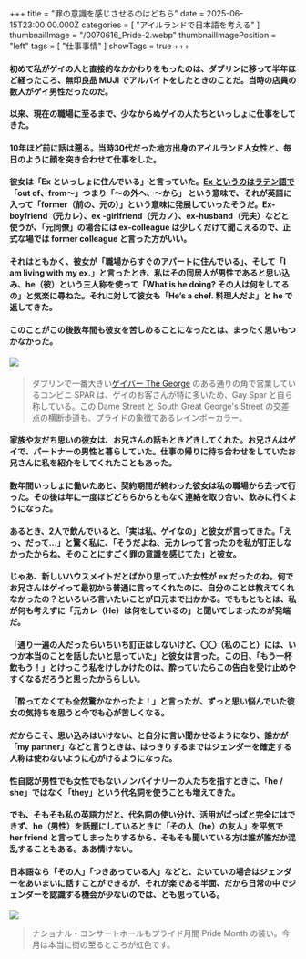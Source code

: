 +++
title = "罪の意識を感じさせるのはどちら"
date = 2025-06-15T23:00:00.000Z
categories = [ "アイルランドで日本語を考える" ]
thumbnailImage = "/0070616_Pride-2.webp"
thumbnailImagePosition = "left"
tags = [ "仕事事情" ]
showTags = true
+++

#### 初めて私がゲイの人と直接的なかかわりをもったのは、ダブリンに移って半年ほど経ったころ、無印良品 MUJI でアルバイトをしたときのことだ。当時の店員の数人がゲイ男性だったのだ。

<!--more-->

#### 以来、現在の職場に至るまで、少なからぬゲイの人たちといっしょに仕事をしてきた。

#### 10年ほど前に話は遡る。当時30代だった地方出身のアイルランド人女性と、毎日のように顔を突き合わせて仕事をした。

#### 彼女は「Ex といっしょに住んでいる」と言っていた。[Ex というのはラテン語で](https://gogen-ejd.info/ex-1/)「out of、from～」つまり「～の外へ、～から」 という意味で、それが英語に入って「former（前の、元の）」という意味に発展していったそうだ。Ex-boyfriend（元カレ）、ex -girlfriend（元カノ）、ex-husband（元夫）などと使うが、「元同僚」の場合には ex-colleague は少しくだけて聞こえるので、正式な場では former colleague と言った方がいい。

#### それはともかく、彼女が「職場からすぐのアパートに住んでいる」、そして「I am living with my ex.」と言ったとき、私はその同居人が男性であると思い込み、he（彼）という三人称を使って「What is he doing? その人は何をしてるの」と気楽に尋ねた。それに対して彼女も「He’s a chef. 料理人だよ」と he で返してきた。

#### このことがこの後数年間も彼女を苦しめることになったとは、まったく思いもつかなかった。

#### ![](/0070616_Pride-2.webp)

> ダブリンで一番大きい[ゲイバー The George](https://thegeorge.ie/) のある通りの角で営業しているコンビニ SPAR は、ゲイのお客さんが特に多いため、Gay Spar と自ら称している。この Dame Street と South Great George's Street の交差点の横断歩道も、プライドの象徴であるレインボーカラー。

#### 家族や友だち思いの彼女は、お兄さんの話もときどきしてくれた。お兄さんはゲイで、パートナーの男性と暮らしていた。仕事の帰りに待ち合わせをしていたお兄さんに私を紹介をしてくれたこともあった。

#### 数年間いっしょに働いたあと、契約期間が終わった彼女は私の職場から去って行った。その後は年に一度ほどどちらからともなく連絡を取り合い、飲みに行くようになった。

#### あるとき、2人で飲んでいると、「実は私、ゲイなの」と彼女が言ってきた。「えっ、だって…」と驚く私に、「そうだよね、元カレって言ったのを私が訂正しなかったからね、そのことにすごく罪の意識を感じてた」と彼女。

#### じゃあ、新しいハウスメイトだとばかり思っていた女性が ex だったのね。何でお兄さんはゲイって最初から普通に言ってくれたのに、自分のことは教えてくれなかったの？といろいろ言いたいことが口元まで出かかる。でももともとは、私が何も考えずに「元カレ（He）は何をしているの」と聞いてしまったのが発端だ。

#### 「通り一遍の人だったらいちいち訂正はしないけど、〇〇（私のこと）には、いつか本当のことを話したいと思っていた」と彼女は言った。この日、「もう一杯飲もう！」とけっこう私をけしかけたのは、酔っていたらこの告白を受け止めやすくなるだろうと思ったかららしい。

#### 「酔ってなくても全然驚かなかったよ！」と言ったが、ずっと思い悩んでいた彼女の気持ちを思うと今でも心が苦しくなる。

#### だからこそ、思い込みはいけない、と自分に言い聞かせるようになり、誰かが「my partner」などと言うときは、はっきりするまではジェンダーを確定する人称は使わないように心がけるようになった。 

#### 性自認が男性でも女性でもないノンバイナリーの人たちを指すときに、「he / she」ではなく「they」という代名詞を使うことも増えてきた。  

#### でも、そもそも私の英語力だと、代名詞の使い分け、活用がぱっぱと完全にはできず、he（男性）を話題にしているときに「その人（he）の友人」を平気で her friend と言ってしまったりするから、そもそも聞いている方は誰が誰だか混乱することもある。ああ情けない。

#### 日本語なら「その人」「つきあっている人」などと、たいていの場合はジェンダーをあいまいに話すことができるが、それが楽である半面、だから日常の中でジェンダーを認識する機会が少ないのでは、とも思っている。

![](/0070616_Pride-1.webp)

> ナショナル・コンサートホールもプライド月間 Pride Month の装い。今月は本当に街の至るところが虹色です。
